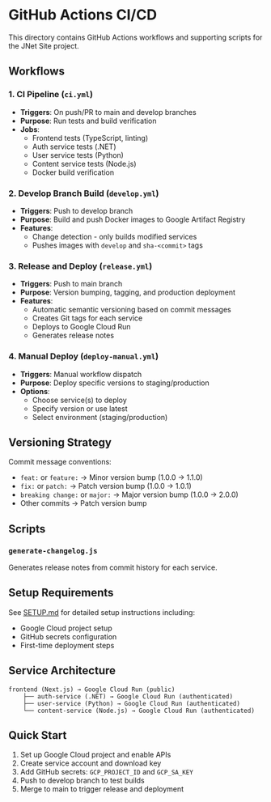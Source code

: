 # GitHub Actions CI/CD

This directory contains GitHub Actions workflows and supporting scripts for the JNet Site project.

## Workflows

### 1. CI Pipeline (`ci.yml`)
- **Triggers**: On push/PR to main and develop branches
- **Purpose**: Run tests and build verification
- **Jobs**: 
  - Frontend tests (TypeScript, linting)
  - Auth service tests (.NET)
  - User service tests (Python)
  - Content service tests (Node.js)
  - Docker build verification

### 2. Develop Branch Build (`develop.yml`)
- **Triggers**: Push to develop branch
- **Purpose**: Build and push Docker images to Google Artifact Registry
- **Features**:
  - Change detection - only builds modified services
  - Pushes images with `develop` and `sha-<commit>` tags

### 3. Release and Deploy (`release.yml`)
- **Triggers**: Push to main branch
- **Purpose**: Version bumping, tagging, and production deployment
- **Features**:
  - Automatic semantic versioning based on commit messages
  - Creates Git tags for each service
  - Deploys to Google Cloud Run
  - Generates release notes

### 4. Manual Deploy (`deploy-manual.yml`)
- **Triggers**: Manual workflow dispatch
- **Purpose**: Deploy specific versions to staging/production
- **Options**:
  - Choose service(s) to deploy
  - Specify version or use latest
  - Select environment (staging/production)

## Versioning Strategy

Commit message conventions:
- `feat:` or `feature:` → Minor version bump (1.0.0 → 1.1.0)
- `fix:` or `patch:` → Patch version bump (1.0.0 → 1.0.1)
- `breaking change:` or `major:` → Major version bump (1.0.0 → 2.0.0)
- Other commits → Patch version bump

## Scripts

### `generate-changelog.js`
Generates release notes from commit history for each service.

## Setup Requirements

See [SETUP.md](./SETUP.md) for detailed setup instructions including:
- Google Cloud project setup
- GitHub secrets configuration
- First-time deployment steps

## Service Architecture

```
frontend (Next.js) → Google Cloud Run (public)
    ├── auth-service (.NET) → Google Cloud Run (authenticated)
    ├── user-service (Python) → Google Cloud Run (authenticated)
    └── content-service (Node.js) → Google Cloud Run (authenticated)
```

## Quick Start

1. Set up Google Cloud project and enable APIs
2. Create service account and download key
3. Add GitHub secrets: `GCP_PROJECT_ID` and `GCP_SA_KEY`
4. Push to develop branch to test builds
5. Merge to main to trigger release and deployment